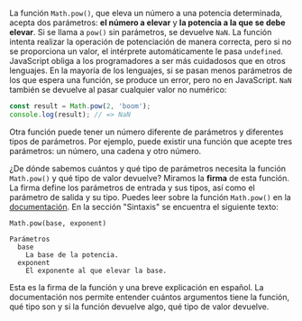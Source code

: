 
La función `Math.pow()`, que eleva un número a una potencia determinada, acepta dos parámetros: **el número a elevar** y **la potencia a la que se debe elevar**. Si se llama a `pow()` sin parámetros, se devuelve `NaN`. La función intenta realizar la operación de potenciación de manera correcta, pero si no se proporciona un valor, el intérprete automáticamente le pasa `undefined`. JavaScript obliga a los programadores a ser más cuidadosos que en otros lenguajes. En la mayoría de los lenguajes, si se pasan menos parámetros de los que espera una función, se produce un error, pero no en JavaScript. `NaN` también se devuelve al pasar cualquier valor no numérico:

```javascript
const result = Math.pow(2, 'boom');
console.log(result); // => NaN
```

Otra función puede tener un número diferente de parámetros y diferentes tipos de parámetros. Por ejemplo, puede existir una función que acepte tres parámetros: un número, una cadena y otro número.

¿De dónde sabemos cuántos y qué tipo de parámetros necesita la función `Math.pow()` y qué tipo de valor devuelve? Miramos la **firma** de esta función. La firma define los parámetros de entrada y sus tipos, así como el parámetro de salida y su tipo. Puedes leer sobre la función `Math.pow()` en la [documentación](https://developer.mozilla.org/es/docs/Web/JavaScript/Reference/Global_Objects/Math/pow). En la sección "Sintaxis" se encuentra el siguiente texto:

```
Math.pow(base, exponent)

Parámetros
  base
    La base de la potencia.
  exponent
    El exponente al que elevar la base.
```

Esta es la firma de la función y una breve explicación en español. La documentación nos permite entender cuántos argumentos tiene la función, qué tipo son y si la función devuelve algo, qué tipo de valor devuelve.
